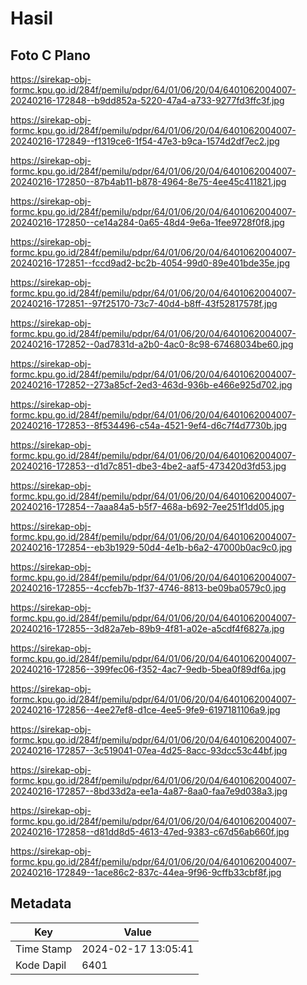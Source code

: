 # Hasil

## Foto C Plano

https://sirekap-obj-formc.kpu.go.id/284f/pemilu/pdpr/64/01/06/20/04/6401062004007-20240216-172848--b9dd852a-5220-47a4-a733-9277fd3ffc3f.jpg

https://sirekap-obj-formc.kpu.go.id/284f/pemilu/pdpr/64/01/06/20/04/6401062004007-20240216-172849--f1319ce6-1f54-47e3-b9ca-1574d2df7ec2.jpg

https://sirekap-obj-formc.kpu.go.id/284f/pemilu/pdpr/64/01/06/20/04/6401062004007-20240216-172850--87b4ab11-b878-4964-8e75-4ee45c411821.jpg

https://sirekap-obj-formc.kpu.go.id/284f/pemilu/pdpr/64/01/06/20/04/6401062004007-20240216-172850--ce14a284-0a65-48d4-9e6a-1fee9728f0f8.jpg

https://sirekap-obj-formc.kpu.go.id/284f/pemilu/pdpr/64/01/06/20/04/6401062004007-20240216-172851--fccd9ad2-bc2b-4054-99d0-89e401bde35e.jpg

https://sirekap-obj-formc.kpu.go.id/284f/pemilu/pdpr/64/01/06/20/04/6401062004007-20240216-172851--97f25170-73c7-40d4-b8ff-43f52817578f.jpg

https://sirekap-obj-formc.kpu.go.id/284f/pemilu/pdpr/64/01/06/20/04/6401062004007-20240216-172852--0ad7831d-a2b0-4ac0-8c98-67468034be60.jpg

https://sirekap-obj-formc.kpu.go.id/284f/pemilu/pdpr/64/01/06/20/04/6401062004007-20240216-172852--273a85cf-2ed3-463d-936b-e466e925d702.jpg

https://sirekap-obj-formc.kpu.go.id/284f/pemilu/pdpr/64/01/06/20/04/6401062004007-20240216-172853--8f534496-c54a-4521-9ef4-d6c7f4d7730b.jpg

https://sirekap-obj-formc.kpu.go.id/284f/pemilu/pdpr/64/01/06/20/04/6401062004007-20240216-172853--d1d7c851-dbe3-4be2-aaf5-473420d3fd53.jpg

https://sirekap-obj-formc.kpu.go.id/284f/pemilu/pdpr/64/01/06/20/04/6401062004007-20240216-172854--7aaa84a5-b5f7-468a-b692-7ee251f1dd05.jpg

https://sirekap-obj-formc.kpu.go.id/284f/pemilu/pdpr/64/01/06/20/04/6401062004007-20240216-172854--eb3b1929-50d4-4e1b-b6a2-47000b0ac9c0.jpg

https://sirekap-obj-formc.kpu.go.id/284f/pemilu/pdpr/64/01/06/20/04/6401062004007-20240216-172855--4ccfeb7b-1f37-4746-8813-be09ba0579c0.jpg

https://sirekap-obj-formc.kpu.go.id/284f/pemilu/pdpr/64/01/06/20/04/6401062004007-20240216-172855--3d82a7eb-89b9-4f81-a02e-a5cdf4f6827a.jpg

https://sirekap-obj-formc.kpu.go.id/284f/pemilu/pdpr/64/01/06/20/04/6401062004007-20240216-172856--399fec06-f352-4ac7-9edb-5bea0f89df6a.jpg

https://sirekap-obj-formc.kpu.go.id/284f/pemilu/pdpr/64/01/06/20/04/6401062004007-20240216-172856--4ee27ef8-d1ce-4ee5-9fe9-6197181106a9.jpg

https://sirekap-obj-formc.kpu.go.id/284f/pemilu/pdpr/64/01/06/20/04/6401062004007-20240216-172857--3c519041-07ea-4d25-8acc-93dcc53c44bf.jpg

https://sirekap-obj-formc.kpu.go.id/284f/pemilu/pdpr/64/01/06/20/04/6401062004007-20240216-172857--8bd33d2a-ee1a-4a87-8aa0-faa7e9d038a3.jpg

https://sirekap-obj-formc.kpu.go.id/284f/pemilu/pdpr/64/01/06/20/04/6401062004007-20240216-172858--d81dd8d5-4613-47ed-9383-c67d56ab660f.jpg

https://sirekap-obj-formc.kpu.go.id/284f/pemilu/pdpr/64/01/06/20/04/6401062004007-20240216-172849--1ace86c2-837c-44ea-9f96-9cffb33cbf8f.jpg


## Metadata

| Key        | Value               |
| ---------- | ------------------- |
| Time Stamp | 2024-02-17 13:05:41 |
| Kode Dapil | 6401                |



